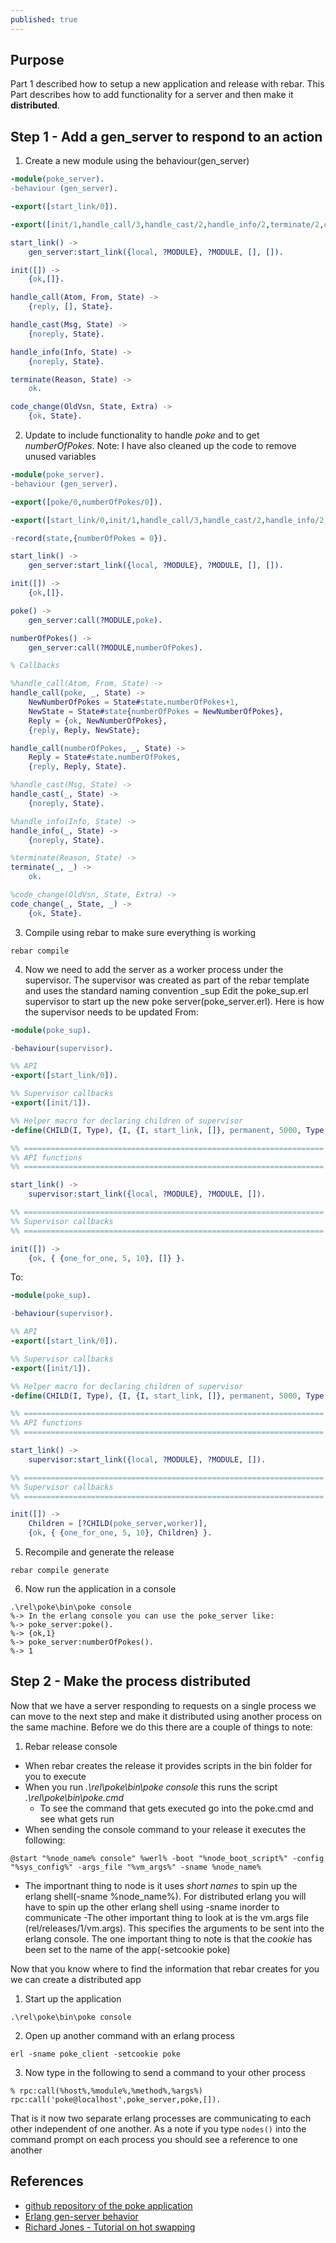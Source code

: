 ```yaml
---
published: true
---
```


## Purpose

Part 1 described how to setup a new application and release with rebar.  This Part describes how to add functionality for a server and then make it **distributed**.

## Step 1 - Add a **gen_server** to respond to an action

1. Create a new module using the behaviour(gen_server)

```erlang
-module(poke_server).
-behaviour (gen_server).

-export([start_link/0]).

-export([init/1,handle_call/3,handle_cast/2,handle_info/2,terminate/2,code_change/3]).

start_link() ->
	gen_server:start_link({local, ?MODULE}, ?MODULE, [], []).

init([]) ->
	{ok,[]}.

handle_call(Atom, From, State) ->
    {reply, [], State}.

handle_cast(Msg, State) ->
    {noreply, State}.

handle_info(Info, State) ->
    {noreply, State}.

terminate(Reason, State) ->
    ok.

code_change(OldVsn, State, Extra) ->
    {ok, State}.
```
2. Update to include functionality to handle *poke* and to get *numberOfPokes*.
Note: I have also cleaned up the code to remove unused variables

```erlang
-module(poke_server).
-behaviour (gen_server).

-export([poke/0,numberOfPokes/0]).

-export([start_link/0,init/1,handle_call/3,handle_cast/2,handle_info/2,terminate/2,code_change/3]).

-record(state,{numberOfPokes = 0}).

start_link() ->
	gen_server:start_link({local, ?MODULE}, ?MODULE, [], []).

init([]) ->
	{ok,[]}.

poke() -> 
	gen_server:call(?MODULE,poke).

numberOfPokes() ->
	gen_server:call(?MODULE,numberOfPokes).

% Callbacks

%handle_call(Atom, From, State) ->
handle_call(poke, _, State) ->
	NewNumberOfPokes = State#state.numberOfPokes+1,
	NewState = State#state{numberOfPokes = NewNumberOfPokes},
	Reply = {ok, NewNumberOfPokes},
    {reply, Reply, NewState};

handle_call(numberOfPokes, _, State) ->
	Reply = State#state.numberOfPokes,
    {reply, Reply, State}.

%handle_cast(Msg, State) ->
handle_cast(_, State) ->
    {noreply, State}.

%handle_info(Info, State) ->
handle_info(_, State) ->
    {noreply, State}.

%terminate(Reason, State) ->
terminate(_, _) ->
    ok.

%code_change(OldVsn, State, Extra) ->
code_change(_, State, _) ->
    {ok, State}.
```
3. Compile using rebar to make sure everything is working
```
rebar compile
```
4. Now we need to add the server as a worker process under the supervisor.
The supervisor was created as part of the rebar template and uses the standard naming convention <appName>_sup
Edit the poke_sup.erl supervisor to start up the new poke server(poke_server.erl).  Here is how the supervisor needs to be updated
From:

```erlang
-module(poke_sup).

-behaviour(supervisor).

%% API
-export([start_link/0]).

%% Supervisor callbacks
-export([init/1]).

%% Helper macro for declaring children of supervisor
-define(CHILD(I, Type), {I, {I, start_link, []}, permanent, 5000, Type, [I]}).

%% ===================================================================
%% API functions
%% ===================================================================

start_link() ->
    supervisor:start_link({local, ?MODULE}, ?MODULE, []).

%% ===================================================================
%% Supervisor callbacks
%% ===================================================================

init([]) ->
    {ok, { {one_for_one, 5, 10}, []} }.

```
To:

```erlang
-module(poke_sup).

-behaviour(supervisor).

%% API
-export([start_link/0]).

%% Supervisor callbacks
-export([init/1]).

%% Helper macro for declaring children of supervisor
-define(CHILD(I, Type), {I, {I, start_link, []}, permanent, 5000, Type, [I]}).

%% ===================================================================
%% API functions
%% ===================================================================

start_link() ->
    supervisor:start_link({local, ?MODULE}, ?MODULE, []).

%% ===================================================================
%% Supervisor callbacks
%% ===================================================================

init([]) ->
	Children = [?CHILD(poke_server,worker)],
    {ok, { {one_for_one, 5, 10}, Children} }.

```
5. Recompile and generate the release

```
rebar compile generate
```
6. Now run the application in a console

```
.\rel\poke\bin\poke console
%-> In the erlang console you can use the poke_server like:
%-> poke_server:poke().
%-> {ok,1}
%-> poke_server:numberOfPokes().
%-> 1
```

## Step 2 - Make the process distributed

Now that we have a server responding to requests on a single process we can move to the next step and make it distributed using another process on the same machine.  Before we do this there are a couple of things to note:

1. Rebar release console
  - When rebar creates the release it provides scripts in the bin folder for you to execute
  - When you run *.\rel\poke\bin\poke console* this runs the script *.\rel\poke\bin\poke.cmd*
  	- To see the command that gets executed go into the poke.cmd and see what gets run
  - When sending the console command to your release it executes the following:
  
  ```
  @start "%node_name% console" %werl% -boot "%node_boot_script%" -config "%sys_config%" -args_file "%vm_args%" -sname %node_name%
  ```
  - The importnant thing to node is it uses *short names* to spin up the erlang shell(-sname %node_name%).  For distributed erlang you will have to spin up the other erlang shell using -sname inorder to communicate
  -The other important thing to look at is the vm.args file (rel/releases/1/vm.args).  This specifies the arguments to be sent into the erlang console. The one important thing to note is that the *cookie* has been set to the name of the app(-setcookie poke)

Now that you know where to find the information that rebar creates for you we can create a distributed app

1. Start up the application 

```
.\rel\poke\bin\poke console
```
2. Open up another command with an erlang process

```
erl -sname poke_client -setcookie poke
```
3. Now type in the following to send a command to your other process

```
% rpc:call(%host%,%module%,%method%,%args%)
rpc:call('poke@localhost',poke_server,poke,[]).
```

That is it now two separate erlang processes are communicating to each other independent of one another.  As a note if you type `nodes()` into the command prompt on each process you should see a reference to one another

## References
* [github repository of the poke application](https://github.com/tjchaplin/poke)
* [Erlang gen-server behavior](http://www.erlang.org/doc/design_principles/gen_server_concepts.html)
* [Richard Jones - Tutorial on hot swapping](http://www.metabrew.com/article/erlang-rebar-tutorial-generating-releases-upgrades)